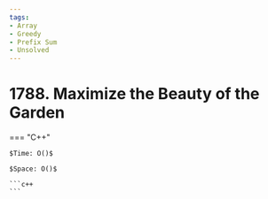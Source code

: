 ```yaml
---
tags:
- Array
- Greedy
- Prefix Sum
- Unsolved
---
```



# 1788. Maximize the Beauty of the Garden

=== "C++"

    $Time: O()$

    $Space: O()$

    ```c++
    ```